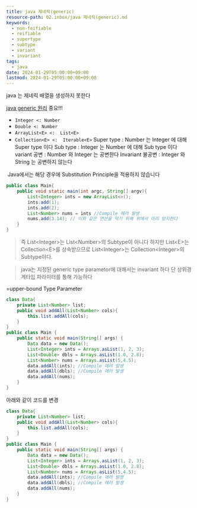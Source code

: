 ```yaml
---
title: java 제네릭(generic)
resource-path: 02.inbox/java 제네릭(generic).md
keywords:
  - non-feifiable
  - reifiable
  - supertype
  - subtype
  - variant
  - invariant
tags:
  - java
date: 2024-01-29T05:00:00+09:00
lastmod: 2024-01-29T05:00:00+09:00
---
```

java 는 제네릭 배열을 생성하지 못한다

[java generic 원리](https://cla9.tistory.com/44) 중요!!!



- `Integer <: Number`
- `Double <: Number`
- `ArrayList<E> <:  List<E>`
- `Collection<E> <:  Iterable<E>`
Super type : Number 는 Integer  에 대해 Super type 이다
Sub type : Integer 는 Number 에 대해 Sub type 이다
variant 공변 : Number 와 Integer 는 공변한다
Invariant 불공변 : Integer 와 String 는 공변하지 않는다


 Java에서는 해당 경우에 Substitution Principle을 적용하지 않습니다
```java
public class Main{ 
	public void static main(int argc, String[] argv){ 
		List<Integer> ints = new ArrayList<>();
		ints.add(1); 
		ints.add(2);
		List<Number> nums = ints //Compile 에러 발생
		nums.add(3.14); // 이와 같은 연산을 막기 위해 위에서 미리 방지한다
	} 
}
```
>즉 List\<Integer\>는 List\<Number\>의 Subtype이 아니다
>하지만 List\<E\>는 Collection\<E\>를 상속받으므로 List\<Integer\>는 Collection\<Integer\>의 Subtype이다.

>java는 지정된 generic type parametor에 대해서는 invariant 하다
> 단 상위경계타입 파라미터를 통해 가능하다

=upper-bound Type Parameter
```java
class Data{ 
	private List<Number> list;
	public void addAll(List<Number> cols){
		this.list.addAll(cols);
	}
} 
public class Main {
	public static void main(String[] args) {
		Data data = new Data();
		List<Integer> ints = Arrays.asList(1, 2, 3);
		List<Double> dbls = Arrays.asList(1.0, 2.8);
		List<Number> nums = Arrays.asList(5,4.5);
		data.addAll(ints); //Compile 에러 발생
		data.addAll(dbls); //Compile 에러 발생
		data.addAll(nums);
	}
}
```
아래와 같이 코드를 변경
```java
class Data{ 
	private List<Number> list;
	public void addAll(List<Number> cols){
		this.list.addAll(cols);
	}
} 
public class Main {
	public static void main(String[] args) {
		Data data = new Data();
		List<Integer> ints = Arrays.asList(1, 2, 3);
		List<Double> dbls = Arrays.asList(1.0, 2.8);
		List<Number> nums = Arrays.asList(5,4.5);
		data.addAll(ints); //Compile 에러 발생
		data.addAll(dbls); //Compile 에러 발생
		data.addAll(nums);
	}
}
```
